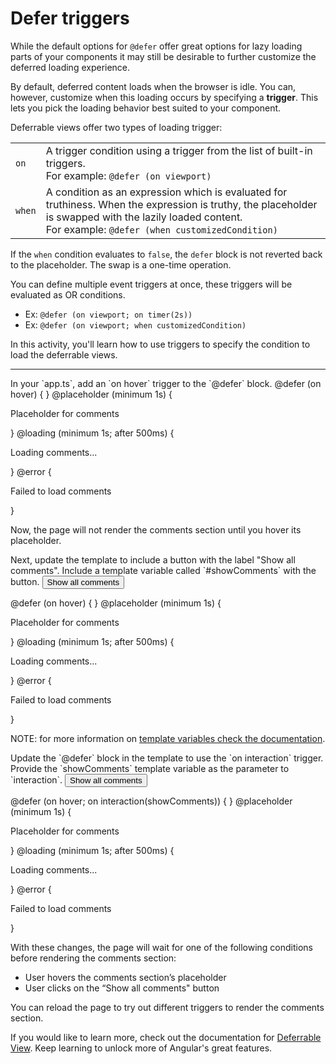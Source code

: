 # Defer triggers

While the default options for `@defer` offer great options for lazy loading parts of your components it may still be desirable to further customize the deferred loading experience.

By default, deferred content loads when the browser is idle. You can, however, customize when this loading occurs by specifying a **trigger**. This lets you pick the loading behavior best suited to your component.

Deferrable views offer two types of loading trigger:

<div class="docs-table docs-scroll-track-transparent">
  <table>
    <tr>
      <td><code>on</code></td>
      <td>
        A trigger condition using a trigger from the list of built-in triggers.<br/>
        For example: <code>@defer (on viewport)</code>
      </td>
    </tr>
    <tr>
      <td><code>when</code></td>
      <td>
        A condition as an expression which is evaluated for truthiness. When the expression is truthy, the placeholder is swapped with the lazily loaded content.<br/>
        For example: <code>@defer (when customizedCondition)</code>
      </td>
    </tr>
  </table>
</div>

If the `when` condition evaluates to `false`, the `defer` block is not reverted back to the placeholder. The swap is a one-time operation.

You can define multiple event triggers at once, these triggers will be evaluated as OR conditions.

* Ex: `@defer (on viewport; on timer(2s))`
* Ex: `@defer (on viewport; when customizedCondition)`

In this activity, you'll learn how to use triggers to specify the condition to load the deferrable views.

<hr>

<docs-workflow>

<docs-step title="Add `on hover` trigger">
In your `app.ts`,  add an `on hover` trigger to the `@defer` block.

<docs-code language="angular-html" hightlight="[1]">
@defer (on hover) {
  <article-comments />
} @placeholder (minimum 1s) {
  <p>Placeholder for comments</p>
} @loading (minimum 1s; after 500ms) {
  <p>Loading comments...</p>
} @error {
  <p>Failed to load comments</p>
}
</docs-code>

Now, the page will not render the comments section until you hover its placeholder.
</docs-step>

<docs-step title="Add a 'Show all comments' button">
Next, update the template to include a button with the label "Show all comments". Include a template variable called `#showComments` with the button.

<docs-code language="angular-html" hightlight="[1]">
<button type="button" #showComments>Show all comments</button>

@defer (on hover) {
  <article-comments />
} @placeholder (minimum 1s) {
  <p>Placeholder for comments</p>
} @loading (minimum 1s; after 500ms) {
  <p>Loading comments...</p>
} @error {
  <p>Failed to load comments</p>
}
</docs-code>

NOTE: for more information on [template variables check the documentation](https://angular.dev/guide/templates/reference-variables#).

</docs-step>

<docs-step title="Add `on interaction` trigger">
Update the `@defer` block in the template to use the `on interaction` trigger. Provide the `showComments` template variable as the parameter to `interaction`.

<docs-code language="angular-html" hightlight="[3]">
<button type="button" #showComments>Show all comments</button>

@defer (on hover; on interaction(showComments)) {
  <article-comments />
} @placeholder (minimum 1s) {
  <p>Placeholder for comments</p>
} @loading (minimum 1s; after 500ms) {
  <p>Loading comments...</p>
} @error {
  <p>Failed to load comments</p>
}
</docs-code>

With these changes, the page will wait for one of the following conditions before rendering the comments section:
* User hovers the comments section’s placeholder
* User clicks on the “Show all comments" button

You can reload the page to try out different triggers to render the comments section.
</docs-step>
</docs-workflow>

If you would like to learn more, check out the documentation for [Deferrable View](https://angular.dev/guide/defer).
Keep learning to unlock more of Angular's great features.

